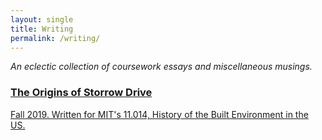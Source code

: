 ```yaml
---
layout: single
title: Writing
permalink: /writing/
---
```


*An eclectic collection of coursework essays and miscellaneous musings.*


<a href="/writing/storrow.pdf">
  <div class="essay_container">
    <h3>The Origins of Storrow Drive</h3>
    <p>Fall 2019. Written for MIT's 11.014, History of the Built Environment in the US.</p>
  </div>
</a>



